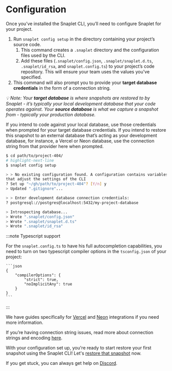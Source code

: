 # Configuration

Once you’ve installed the Snaplet CLI, you’ll need to configure Snaplet for your project. 

1. Run `snaplet config setup` in the directory containing your project’s source code.
    1. This command creates a `.snaplet` directory and the configuration files used by the CLI.
    2. Add these files (`.snaplet/config.json`, `.snaplet/snaplet.d.ts`, `.snaplet/id_rsa`, and `snaplet.config.ts`) to your project’s code repository. This will ensure your team uses the values you've specified.
2. This command will also prompt you to provide your **target database credentials** in the form of a connection string.

_💡 Note: Your **target database** is where snapshots are restored to by Snaplet - it’s typically your local development database that your code operates against. Your **source database** is what we capture a snapshot from - typically your production database._

If you intend to code against your local database, use those credentials when prompted for your target database credentials. If you intend to restore this snapshot to an external database that’s acting as your development database, for instance, a Vercel or Neon database, use the connection string from that provider here when prompted. 


```bash 
$ cd path/to/project-404/
# highlight-next-line
$ snaplet config setup

> > No existing configuration found. A configuration contains variables
that adjust the settings of the CLI
? Set up "~/gh/path/to/project-404"? [Y/n] y
> Updated ".gitignore"...

> > Enter development database connection credentials:
? postgresql://postgres@localhost:5432/my-project-database

> Introspecting database...
> Wrote ".snaplet/config.json"
> Wrote ".snaplet/snaplet.d.ts"
> Wrote ".snaplet/id_rsa"
```


:::note Typescript support

For the `snaplet.config.ts` to have his full autocompletion capabilities, you need to turn on two typescript compiler options in the `tsconfig.json` of your project:
    
    ```json
    {
        "compilerOptions": {
            "strict": true,
            "noImplicitAny": true
        }
    }
    ```

:::



We have guides specifically for [Vercel](/tutorials/vercel-postgres) and [Neon](/tutorials/neon) integrations if you need more information.

If you’re having connection string issues, read more about connection strings and encoding [here](/references/connection-strings/).

With your configuration set up, you're ready to start restore your first snapshot using the Snaplet CLI! Let's [restore that snapshot](/getting-started/restoring) now. 

If you get stuck, you can always get help on [Discord](https://app.snaplet.dev/chat).
